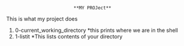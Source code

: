                              **MY PROJect**
This is what my project does

1. 0-current_working_directory
     *this prints where we are in the shell
2. 1-listit
     *This lists contents of your directory

